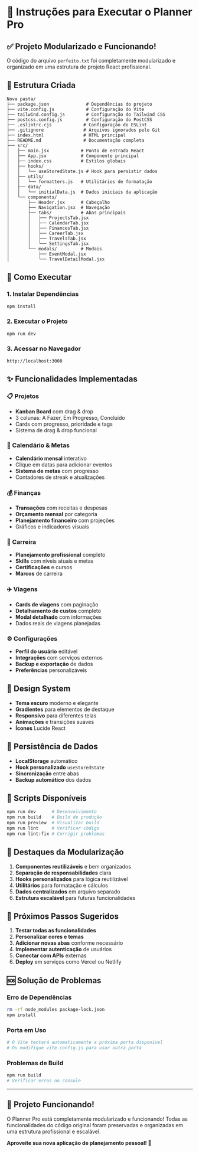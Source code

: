 # 🚀 Instruções para Executar o Planner Pro

## ✅ Projeto Modularizado e Funcionando!

O código do arquivo `perfeito.txt` foi completamente modularizado e organizado em uma estrutura de projeto React profissional.

## 📁 Estrutura Criada

```
Nova pasta/
├── package.json              # Dependências do projeto
├── vite.config.js            # Configuração do Vite
├── tailwind.config.js        # Configuração do Tailwind CSS
├── postcss.config.js         # Configuração do PostCSS
├── .eslintrc.cjs            # Configuração do ESLint
├── .gitignore               # Arquivos ignorados pelo Git
├── index.html               # HTML principal
├── README.md                # Documentação completa
├── src/
│   ├── main.jsx            # Ponto de entrada React
│   ├── App.jsx             # Componente principal
│   ├── index.css           # Estilos globais
│   ├── hooks/
│   │   └── useStoredState.js # Hook para persistir dados
│   ├── utils/
│   │   └── formatters.js   # Utilitários de formatação
│   ├── data/
│   │   └── initialData.js  # Dados iniciais da aplicação
│   └── components/
│       ├── Header.jsx      # Cabeçalho
│       ├── Navigation.jsx  # Navegação
│       ├── tabs/           # Abas principais
│       │   ├── ProjectsTab.jsx
│       │   ├── CalendarTab.jsx
│       │   ├── FinancesTab.jsx
│       │   ├── CareerTab.jsx
│       │   ├── TravelsTab.jsx
│       │   └── SettingsTab.jsx
│       └── modals/         # Modais
│           ├── EventModal.jsx
│           └── TravelDetailModal.jsx
```

## 🚀 Como Executar

### 1. Instalar Dependências
```bash
npm install
```

### 2. Executar o Projeto
```bash
npm run dev
```

### 3. Acessar no Navegador
```
http://localhost:3000
```

## ✨ Funcionalidades Implementadas

### 📋 Projetos
- **Kanban Board** com drag & drop
- 3 colunas: A Fazer, Em Progresso, Concluído
- Cards com progresso, prioridade e tags
- Sistema de drag & drop funcional

### 📅 Calendário & Metas
- **Calendário mensal** interativo
- Clique em datas para adicionar eventos
- **Sistema de metas** com progresso
- Contadores de streak e atualizações

### 💰 Finanças
- **Transações** com receitas e despesas
- **Orçamento mensal** por categoria
- **Planejamento financeiro** com projeções
- Gráficos e indicadores visuais

### 💼 Carreira
- **Planejamento profissional** completo
- **Skills** com níveis atuais e metas
- **Certificações** e cursos
- **Marcos** de carreira

### ✈️ Viagens
- **Cards de viagens** com paginação
- **Detalhamento de custos** completo
- **Modal detalhado** com informações
- Dados reais de viagens planejadas

### ⚙️ Configurações
- **Perfil do usuário** editável
- **Integrações** com serviços externos
- **Backup e exportação** de dados
- **Preferências** personalizáveis

## 🎨 Design System

- **Tema escuro** moderno e elegante
- **Gradientes** para elementos de destaque
- **Responsivo** para diferentes telas
- **Animações** e transições suaves
- **Ícones** Lucide React

## 💾 Persistência de Dados

- **LocalStorage** automático
- **Hook personalizado** `useStoredState`
- **Sincronização** entre abas
- **Backup automático** dos dados

## 🔧 Scripts Disponíveis

```bash
npm run dev      # Desenvolvimento
npm run build    # Build de produção
npm run preview  # Visualizar build
npm run lint     # Verificar código
npm run lint:fix # Corrigir problemas
```

## 🌟 Destaques da Modularização

1. **Componentes reutilizáveis** e bem organizados
2. **Separação de responsabilidades** clara
3. **Hooks personalizados** para lógica reutilizável
4. **Utilitários** para formatação e cálculos
5. **Dados centralizados** em arquivo separado
6. **Estrutura escalável** para futuras funcionalidades

## 🚀 Próximos Passos Sugeridos

1. **Testar todas as funcionalidades**
2. **Personalizar cores e temas**
3. **Adicionar novas abas** conforme necessário
4. **Implementar autenticação** de usuários
5. **Conectar com APIs** externas
6. **Deploy** em serviços como Vercel ou Netlify

## 🆘 Solução de Problemas

### Erro de Dependências
```bash
rm -rf node_modules package-lock.json
npm install
```

### Porta em Uso
```bash
# O Vite tentará automaticamente a próxima porta disponível
# Ou modifique vite.config.js para usar outra porta
```

### Problemas de Build
```bash
npm run build
# Verificar erros no console
```

---

## 🎉 **Projeto Funcionando!**

O Planner Pro está completamente modularizado e funcionando! Todas as funcionalidades do código original foram preservadas e organizadas em uma estrutura profissional e escalável.

**Aproveite sua nova aplicação de planejamento pessoal! 🚀**


